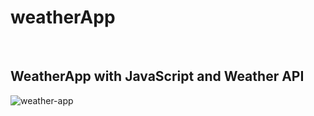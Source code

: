 # weatherApp
</br>

## WeatherApp with JavaScript and Weather API </br>

![weather-app](https://github.com/ipekcdk/weatherApp/assets/78695099/5b37f8d1-f375-4f11-ac8d-781da2aec612)


</br></br>
